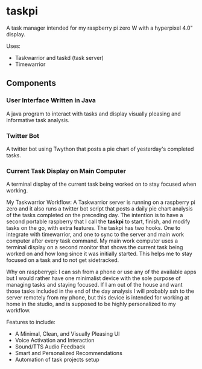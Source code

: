 # taskpi 
A task manager intended for my raspberry pi zero W with a hyperpixel 4.0" display.

Uses:
  * Taskwarrior and taskd (task server)
  * Timewarrior

## Components

### User Interface Written in Java
A java program to interact with tasks and display visually pleasing and informative task analysis.

### Twitter Bot
A twitter bot using Twython that posts a pie chart of yesterday's completed tasks.

### Current Task Display on Main Computer
A terminal display of the current task being worked on to stay focused when working.

My Taskwarrior Workflow:
  A Taskwarrior server is running on a raspberry pi zero and it also runs a twitter bot script that posts a daily pie chart analysis of the tasks completed on the preceding day.
The intention is to have a second portable raspberry that I call the **taskpi** to start, finish, and modify tasks on the go, with extra features. The taskpi has two hooks. One to integrate with timewarrior, and one to sync to the server and main work computer after every task command.
  My main work computer uses a terminal display on a second monitor that shows the current task being worked on and how long since it was initially started. This helps me to stay focused on a task and to not get sidetracked.

Why on raspberrypi:
  I can ssh from a phone or use any of the available apps but I would rather have one minimalist device with the sole purpose of managing tasks and staying focused. If I am out of the house and want those tasks included in the end of the day analysis I will probably ssh to the server remotely from my phone, but this device is intended for working at home in the studio, and is supposed to be highly personalized to my workflow.

Features to include:
  - A Minimal, Clean, and Visually Pleasing UI
  - Voice Activation and Interaction
  - Sound/TTS Audio Feedback
  - Smart and Personalized Recommendations
  - Automation of task projects setup
